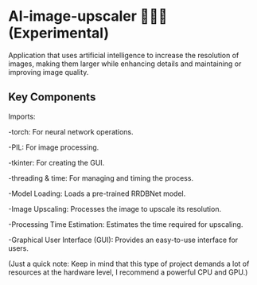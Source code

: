 # AI-image-upscaler 👨‍💻🎨 (Experimental)
Application that uses artificial intelligence to increase the resolution of images, making them larger while enhancing details and maintaining or improving image quality.


Key Components
------------------
Imports:

-torch: For neural network operations.

-PIL: For image processing.

-tkinter: For creating the GUI.

-threading & time: For managing and timing the process.

-Model Loading:
Loads a pre-trained RRDBNet model.

-Image Upscaling:
Processes the image to upscale its resolution.

-Processing Time Estimation:
Estimates the time required for upscaling.

-Graphical User Interface (GUI):
Provides an easy-to-use interface for users.


(Just a quick note: Keep in mind that this type of project demands a lot of resources at the hardware level, I recommend a powerful CPU and GPU.)
